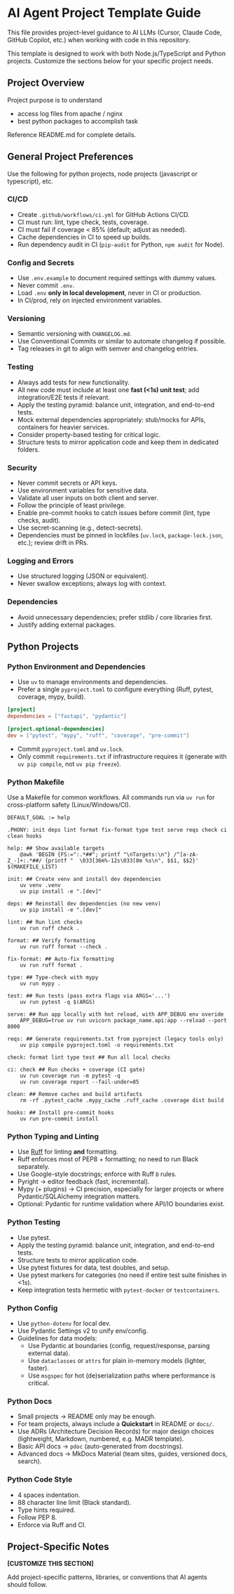 # AI Agent Project Template Guide

This file provides project-level guidance to AI LLMs (Cursor, Claude Code, GitHub Copilot, etc.) when working with code in this repository.

This template is designed to work with both Node.js/TypeScript and Python projects. Customize the sections below for your specific project needs.

## Project Overview

Project purpose is to understand 
- access log files from apache / nginx
- best python packages to accomplish task

 Reference README.md for complete details.

## General Project Preferences

Use the following for python projects, node projects (javascript or typescript), etc.

### CI/CD

-   Create `.github/workflows/ci.yml` for GitHub Actions CI/CD.
-   CI must run: lint, type check, tests, coverage.
-   CI must fail if coverage < 85% (default; adjust as needed).
-   Cache dependencies in CI to speed up builds.
-   Run dependency audit in CI (`pip-audit` for Python, `npm audit` for Node).

### Config and Secrets

-   Use `.env.example` to document required settings with dummy values.
-   Never commit `.env`.
-   Load `.env` **only in local development**, never in CI or production.
-   In CI/prod, rely on injected environment variables.

### Versioning

-   Semantic versioning with `CHANGELOG.md`.
-   Use Conventional Commits or similar to automate changelog if possible.
-   Tag releases in git to align with semver and changelog entries.

### Testing

-   Always add tests for new functionality.
-   All new code must include at least one **fast (<1s) unit test**; add integration/E2E tests if relevant.
-   Apply the testing pyramid: balance unit, integration, and end-to-end tests.
-   Mock external dependencies appropriately: stub/mocks for APIs, containers for heavier services.
-   Consider property-based testing for critical logic.
-   Structure tests to mirror application code and keep them in dedicated folders.

### Security

-   Never commit secrets or API keys.
-   Use environment variables for sensitive data.
-   Validate all user inputs on both client and server.
-   Follow the principle of least privilege.
-   Enable pre-commit hooks to catch issues before commit (lint, type checks, audit).
-   Use secret-scanning (e.g., detect-secrets).
-   Dependencies must be pinned in lockfiles (`uv.lock`, `package-lock.json`, etc.); review drift in PRs.

### Logging and Errors

-   Use structured logging (JSON or equivalent).
-   Never swallow exceptions; always log with context.

### Dependencies

-   Avoid unnecessary dependencies; prefer stdlib / core libraries first.
-   Justify adding external packages.

## Python Projects

### Python Environment and Dependencies

-   Use `uv` to manage environments and dependencies.
-   Prefer a single `pyproject.toml` to configure everything (Ruff, pytest, coverage, mypy, build).

```toml
[project]
dependencies = ["fastapi", "pydantic"]

[project.optional-dependencies]
dev = ["pytest", "mypy", "ruff", "coverage", "pre-commit"]
```

-   Commit `pyproject.toml` and `uv.lock`.
-   Only commit `requirements.txt` if infrastructure requires it (generate with `uv pip compile`, not `uv pip freeze`).

### Python Makefile

Use a Makefile for common workflows. All commands run via `uv run` for cross-platform safety (Linux/Windows/CI).

```make
DEFAULT_GOAL := help

.PHONY: init deps lint format fix-format type test serve reqs check ci clean hooks

help: ## Show available targets
	@awk 'BEGIN {FS:=":.*##"; printf "\nTargets:\n"} /^[a-zA-Z_-]+:.*##/ {printf "  \033[36m%-12s\033[0m %s\n", $$1, $$2}' $(MAKEFILE_LIST)

init: ## Create venv and install dev dependencies
	uv venv .venv
	uv pip install -e ".[dev]"

deps: ## Reinstall dev dependencies (no new venv)
	uv pip install -e ".[dev]"

lint: ## Run lint checks
	uv run ruff check .

format: ## Verify formatting
	uv run ruff format --check .

fix-format: ## Auto-fix formatting
	uv run ruff format .

type: ## Type-check with mypy
	uv run mypy .

test: ## Run tests (pass extra flags via ARGS='...')
	uv run pytest -q $(ARGS)

serve: ## Run app locally with hot reload, with APP_DEBUG env overide
	APP_DEBUG=true uv run uvicorn package_name.api:app --reload --port 8000

reqs: ## Generate requirements.txt from pyproject (legacy tools only)
	uv pip compile pyproject.toml -o requirements.txt

check: format lint type test ## Run all local checks

ci: check ## Run checks + coverage (CI gate)
	uv run coverage run -m pytest -q
	uv run coverage report --fail-under=85

clean: ## Remove caches and build artifacts
	rm -rf .pytest_cache .mypy_cache .ruff_cache .coverage dist build

hooks: ## Install pre-commit hooks
	uv run pre-commit install
```

### Python Typing and Linting

-   Use [Ruff](https://github.com/astral-sh/ruff) for linting **and** formatting.
-   Ruff enforces most of PEP8 + formatting; no need to run Black separately.
-   Use Google-style docstrings; enforce with Ruff `D` rules.
-   Pyright → editor feedback (fast, incremental).
-   Mypy (+ plugins) → CI precision, especially for larger projects or where Pydantic/SQLAlchemy integration matters.
-   Optional: Pydantic for runtime validation where API/IO boundaries exist.

### Python Testing

-   Use pytest.
-   Apply the testing pyramid: balance unit, integration, and end-to-end tests.
-   Structure tests to mirror application code.
-   Use pytest fixtures for data, test doubles, and setup.
-   Use pytest markers for categories (no need if entire test suite finishes in <1s).
-   Keep integration tests hermetic with `pytest-docker` or `testcontainers`.

### Python Config

-   Use `python-dotenv` for local dev.
-   Use Pydantic Settings v2 to unify env/config.
-   Guidelines for data models:
    -   Use Pydantic at boundaries (config, request/response, parsing external data).
    -   Use `dataclasses` or `attrs` for plain in-memory models (lighter, faster).
    -   Use `msgspec` for hot (de)serialization paths where performance is critical.

### Python Docs

-   Small projects → README only may be enough.
-   For team projects, always include a **Quickstart** in README or `docs/`.
-   Use ADRs (Architecture Decision Records) for major design choices (lightweight, Markdown, numbered, e.g. MADR template).
-   Basic API docs → `pdoc` (auto-generated from docstrings).
-   Advanced docs → MkDocs Material (team sites, guides, versioned docs, search).

### Python Code Style

-   4 spaces indentation.
-   88 character line limit (Black standard).
-   Type hints required.
-   Follow PEP 8.
-   Enforce via Ruff and CI.

## Project-Specific Notes

**[CUSTOMIZE THIS SECTION]**

Add project-specific patterns, libraries, or conventions that AI agents should follow.
